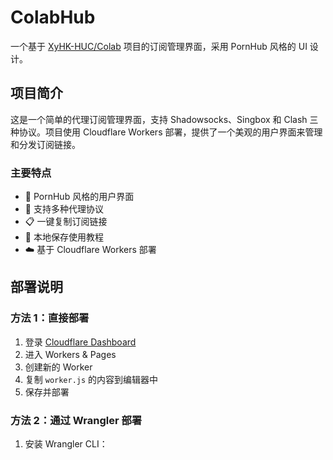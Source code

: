 # ColabHub

一个基于 [XyHK-HUC/Colab](https://github.com/XyHK-HUC/Colab) 项目的订阅管理界面，采用 PornHub 风格的 UI 设计。

## 项目简介

这是一个简单的代理订阅管理界面，支持 Shadowsocks、Singbox 和 Clash 三种协议。项目使用 Cloudflare Workers 部署，提供了一个美观的用户界面来管理和分发订阅链接。

### 主要特点

- 🎨 PornHub 风格的用户界面
- 🚀 支持多种代理协议
- 📋 一键复制订阅链接
- 💾 本地保存使用教程
- ☁️ 基于 Cloudflare Workers 部署

## 部署说明

### 方法 1：直接部署

1. 登录 [Cloudflare Dashboard](https://dash.cloudflare.com)
2. 进入 Workers & Pages
3. 创建新的 Worker
4. 复制 `worker.js` 的内容到编辑器中
5. 保存并部署

### 方法 2：通过 Wrangler 部署

1. 安装 Wrangler CLI： 